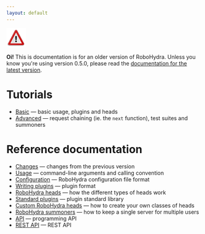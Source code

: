 ```yaml
---
layout: default
---
```

<div class="message warning">
  <img src="/static/img/dialog-warning.png"/>

  <strong>Oi!</strong> This is documentation is for an older version
  of RoboHydra. Unless you know you're using version 0.5.0, please
  read the <a href="../">documentation for the latest version</a>.
</div>

Tutorials
=========

* [Basic](tutorial/) &mdash; basic usage, plugins and heads
* [Advanced](tutorial/advanced/) &mdash; request chaining (ie. the
  `next` function), test suites and summoners

Reference documentation
=======================

* [Changes](changes/) &mdash; changes from the previous version
* [Usage](usage/) &mdash; command-line arguments and calling convention
* [Configuration](configuration/) &mdash; RoboHydra configuration file format
* [Writing plugins](plugins/) &mdash; plugin format
* [RoboHydra heads](heads/) &mdash; how the different types of heads work
* [Standard plugins](plugin-stdlib/) &mdash; plugin standard library
* [Custom RoboHydra heads](custom-heads/) &mdash; how to create your own classes of heads
* [RoboHydra summoners](summoners/) &mdash; how to keep a single server for multiple users
* [API](api/) &mdash; programming API
* [REST API](rest/) &mdash; REST API
